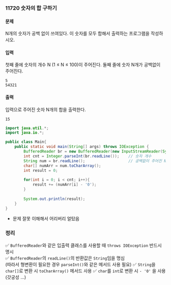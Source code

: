### 11720 숫자의 합 구하기

#### 문제
N개의 숫자가 공백 없이 쓰여있다. 이 숫자를 모두 합해서 출력하는 프로그램을 작성하시오.

#### 입력
첫째 줄에 숫자의 개수 N (1 ≤ N ≤ 100)이 주어진다. 둘째 줄에 숫자 N개가 공백없이 주어진다.
```
5
54321
```

#### 출력
입력으로 주어진 숫자 N개의 합을 출력한다.
```
15
```

```java
import java.util.*;
import java.io.*;

public class Main{
    public static void main(String[] args) throws IOException {
        BufferedReader br = new BufferedReader(new InputStreamReader(System.in));
        int cnt = Integer.parseInt(br.readLine());    // 숫자 개수
        String num = br.readLine();                   // 공백없이 주어진 N개의 숫자
        char[] numArr = num.toCharArray();
        int result = 0;
        
        for(int i = 0; i < cnt; i++){
            result += (numArr[i] - '0');
        }
        
        System.out.println(result);
    }
}
```
- 문제 잘못 이해해서 어리버리 얼탔음

### 정리
✅ `BufferedReader`와 같은 입출력 클래스를 사용할 때 `throws IOException` 반드시 명시  
✅ `BufferedReader`의 `readLine()`의 반환값은 `String`임을 명심  
(따라서 형변환이 필요한 경우 `parseInt()`와 같은 메서드 사용 필요)
✅ `String`을 `char[]`로 변환 시 `toCharArray()` 메서드 사용
✅ `char`를 `int`로 변환 시 `- '0'` 을 사용 (갓궁성 ...)
